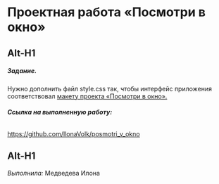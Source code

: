 # **Проектная работа «Посмотри в окно»**
Alt-H1
------

##### **Задание.**

Нужно дополнить файл style.css так, чтобы интерфейс приложения соответствовал [макету проекта «Посмотри в окно».](https://www.figma.com/file/QHcvX1RsUI89CulRB7HLk6/%234-%D0%9F%D0%BE%D1%81%D0%BC%D0%BE%D1%82%D1%80%D0%B8-%D0%B2-%D0%BE%D0%BA%D0%BD%D0%BE?node-id=0%3A1&t=tJOMMSaw5EIu481X-1)

###### **Ссылка на выполненную работу:**
https://github.com/IlonaVolk/posmotri_v_okno

Alt-H1
------
*Выполнила:*
Медведева Илона